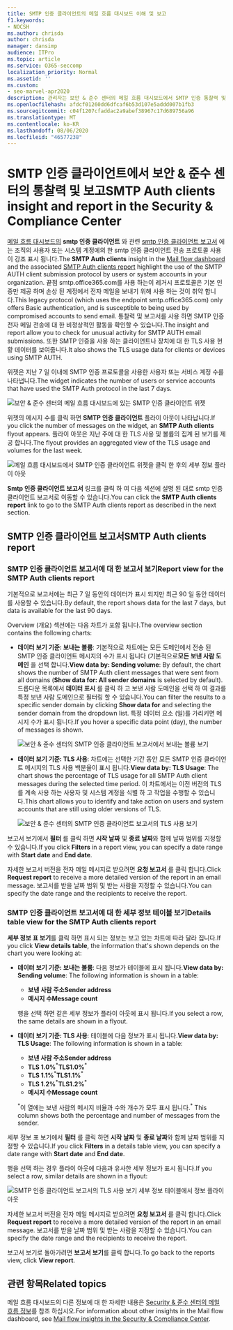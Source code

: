 ```yaml
---
title: SMTP 인증 클라이언트의 메일 흐름 대시보드 이해 및 보고
f1.keywords:
- NOCSH
ms.author: chrisda
author: chrisda
manager: dansimp
audience: ITPro
ms.topic: article
ms.service: O365-seccomp
localization_priority: Normal
ms.assetid: ''
ms.custom:
- seo-marvel-apr2020
description: 관리자는 보안 & 준수 센터의 메일 흐름 대시보드에서 SMTP 인증 통찰력 및 보고서를 사용 하 여 인증 된 SMTP (SMTP 인증)를 사용 하는 조직의 전자 메일 보낸 사람을 모니터링 하 여 전자 메일 메시지를 보내는 방법을 확인할 수 있습니다.
ms.openlocfilehash: afdcf01260dd6dfcaf6b53d107e5addd007b1fb3
ms.sourcegitcommit: c04f1207cfaddac2a9abef38967c17d689756a96
ms.translationtype: MT
ms.contentlocale: ko-KR
ms.lasthandoff: 08/06/2020
ms.locfileid: "46577238"
---
```

# <a name="smtp-auth-clients-insight-and-report-in-the-security--compliance-center"></a><span data-ttu-id="292bf-103">SMTP 인증 클라이언트에서 보안 & 준수 센터의 통찰력 및 보고</span><span class="sxs-lookup"><span data-stu-id="292bf-103">SMTP Auth clients insight and report in the Security & Compliance Center</span></span>

<span data-ttu-id="292bf-104">[메일 흐름 대시보드의](mail-flow-insights-v2.md) **smtp 인증 클라이언트** 와 관련 [smtp 인증 클라이언트 보고서](#smtp-auth-clients-report) 에는 조직의 사용자 또는 시스템 계정에의 한 smtp 인증 클라이언트 전송 프로토콜 사용이 강조 표시 됩니다.</span><span class="sxs-lookup"><span data-stu-id="292bf-104">The **SMTP Auth clients** insight in the [Mail flow dashboard](mail-flow-insights-v2.md) and the associated [SMTP Auth clients report](#smtp-auth-clients-report) highlight the use of the SMTP AUTH client submission protocol by users or system accounts in your organization.</span></span> <span data-ttu-id="292bf-105">끝점 smtp.office365.com를 사용 하는이 레거시 프로토콜은 기본 인증만 제공 하며 손상 된 계정에서 전자 메일을 보내기 위해 사용 하는 것이 취약 합니다.</span><span class="sxs-lookup"><span data-stu-id="292bf-105">This legacy protocol (which uses the endpoint smtp.office365.com) only offers Basic authentication, and is susceptible to being used by compromised accounts to send email.</span></span> <span data-ttu-id="292bf-106">통찰력 및 보고서를 사용 하면 SMTP 인증 전자 메일 전송에 대 한 비정상적인 활동을 확인할 수 있습니다.</span><span class="sxs-lookup"><span data-stu-id="292bf-106">The insight and report allow you to check for unusual activity for SMTP AUTH email submissions.</span></span> <span data-ttu-id="292bf-107">또한 SMTP 인증을 사용 하는 클라이언트나 장치에 대 한 TLS 사용 현황 데이터를 보여줍니다.</span><span class="sxs-lookup"><span data-stu-id="292bf-107">It also shows the TLS usage data for clients or devices using SMTP AUTH.</span></span>

<span data-ttu-id="292bf-108">위젯은 지난 7 일 이내에 SMTP 인증 프로토콜을 사용한 사용자 또는 서비스 계정 수를 나타냅니다.</span><span class="sxs-lookup"><span data-stu-id="292bf-108">The widget indicates the number of users or service accounts that have used the SMTP Auth protocol in the last 7 days.</span></span>

![보안 & 준수 센터의 메일 흐름 대시보드에 있는 SMTP 인증 클라이언트 위젯](../../media/mfi-smtp-auth-clients-report-widget.png)

<span data-ttu-id="292bf-110">위젯의 메시지 수를 클릭 하면 **SMTP 인증 클라이언트** 플라이 아웃이 나타납니다.</span><span class="sxs-lookup"><span data-stu-id="292bf-110">If you click the number of messages on the widget, an **SMTP Auth clients** flyout appears.</span></span> <span data-ttu-id="292bf-111">플라이 아웃은 지난 주에 대 한 TLS 사용 및 볼륨의 집계 된 보기를 제공 합니다.</span><span class="sxs-lookup"><span data-stu-id="292bf-111">The flyout provides an aggregated view of the TLS usage and volumes for the last week.</span></span>

![메일 흐름 대시보드에서 SMTP 인증 클라이언트 위젯을 클릭 한 후의 세부 정보 플라이 아웃](../../media/mfi-smtp-auth-clients-report-details.png)

<span data-ttu-id="292bf-113">**Smtp 인증 클라이언트 보고서** 링크를 클릭 하 여 다음 섹션에 설명 된 대로 smtp 인증 클라이언트 보고서로 이동할 수 있습니다.</span><span class="sxs-lookup"><span data-stu-id="292bf-113">You can click the **SMTP Auth clients report** link to go to the SMTP Auth clients report as described in the next section.</span></span>

## <a name="smtp-auth-clients-report"></a><span data-ttu-id="292bf-114">SMTP 인증 클라이언트 보고서</span><span class="sxs-lookup"><span data-stu-id="292bf-114">SMTP Auth clients report</span></span>

### <a name="report-view-for-the-smtp-auth-clients-report"></a><span data-ttu-id="292bf-115">SMTP 인증 클라이언트 보고서에 대 한 보고서 보기</span><span class="sxs-lookup"><span data-stu-id="292bf-115">Report view for the SMTP Auth clients report</span></span>

<span data-ttu-id="292bf-116">기본적으로 보고서에는 최근 7 일 동안의 데이터가 표시 되지만 최근 90 일 동안 데이터를 사용할 수 있습니다.</span><span class="sxs-lookup"><span data-stu-id="292bf-116">By default, the report shows data for the last 7 days, but data is available for the last 90 days.</span></span>

<span data-ttu-id="292bf-117">Overview (개요) 섹션에는 다음 차트가 포함 됩니다.</span><span class="sxs-lookup"><span data-stu-id="292bf-117">The overview section contains the following charts:</span></span>

- <span data-ttu-id="292bf-118">**데이터 보기 기준: 보내는 볼륨**: 기본적으로 차트에는 모든 도메인에서 전송 된 SMTP 인증 클라이언트 메시지의 수가 표시 됩니다 (기본적으로**모든 보낸 사람 도메인** 을 선택 합니다.</span><span class="sxs-lookup"><span data-stu-id="292bf-118">**View data by: Sending volume**: By default, the chart shows the number of SMTP Auth client messages that were sent from all domains (**Show data for: All sender domains** is selected by default).</span></span> <span data-ttu-id="292bf-119">드롭다운 목록에서 **데이터 표시** 를 클릭 하 고 보낸 사람 도메인을 선택 하 여 결과를 특정 보낸 사람 도메인으로 필터링 할 수 있습니다.</span><span class="sxs-lookup"><span data-stu-id="292bf-119">You can filter the results to a specific sender domain by clicking **Show data for** and selecting the sender domain from the dropdown list.</span></span> <span data-ttu-id="292bf-120">특정 데이터 요소 (일)를 가리키면 메시지 수가 표시 됩니다.</span><span class="sxs-lookup"><span data-stu-id="292bf-120">If you hover a specific data point (day), the number of messages is shown.</span></span>

  ![보안 & 준수 센터의 SMTP 인증 클라이언트 보고서에서 보내는 볼륨 보기](../../media/mfi-smtp-auth-clients-report-sending-volume-view.png)

- <span data-ttu-id="292bf-122">**데이터 보기 기준: TLS 사용**: 차트에는 선택한 기간 동안 모든 SMTP 인증 클라이언트 메시지의 TLS 사용 백분율이 표시 됩니다.</span><span class="sxs-lookup"><span data-stu-id="292bf-122">**View data by: TLS Usage**: The chart shows the percentage of TLS usage for all SMTP Auth client messages during the selected time period.</span></span> <span data-ttu-id="292bf-123">이 차트에서는 이전 버전의 TLS를 계속 사용 하는 사용자 및 시스템 계정을 식별 하 고 작업을 수행할 수 있습니다.</span><span class="sxs-lookup"><span data-stu-id="292bf-123">This chart allows you to identify and take action on users and system accounts that are still using older versions of TLS.</span></span>

  ![보안 & 준수 센터의 SMTP 인증 클라이언트 보고서의 TLS 사용 보기](../../media/mfi-smtp-auth-clients-report-tls-usage-view.png)

<span data-ttu-id="292bf-125">보고서 보기에서 **필터** 를 클릭 하면 **시작 날짜** 및 **종료 날짜**와 함께 날짜 범위를 지정할 수 있습니다.</span><span class="sxs-lookup"><span data-stu-id="292bf-125">If you click **Filters** in a report view, you can specify a date range with **Start date** and **End date**.</span></span>

<span data-ttu-id="292bf-126">자세한 보고서 버전을 전자 메일 메시지로 받으려면 **요청 보고서** 를 클릭 합니다.</span><span class="sxs-lookup"><span data-stu-id="292bf-126">Click **Request report** to receive a more detailed version of the report in an email message.</span></span> <span data-ttu-id="292bf-127">보고서를 받을 날짜 범위 및 받는 사람을 지정할 수 있습니다.</span><span class="sxs-lookup"><span data-stu-id="292bf-127">You can specify the date range and the recipients to receive the report.</span></span>

### <a name="details-table-view-for-the-smtp-auth-clients-report"></a><span data-ttu-id="292bf-128">SMTP 인증 클라이언트 보고서에 대 한 세부 정보 테이블 보기</span><span class="sxs-lookup"><span data-stu-id="292bf-128">Details table view for the SMTP Auth clients report</span></span>

<span data-ttu-id="292bf-129">**세부 정보 표 보기**를 클릭 하면 표시 되는 정보는 보고 있는 차트에 따라 달라 집니다.</span><span class="sxs-lookup"><span data-stu-id="292bf-129">If you click **View details table**, the information that's shown depends on the chart you were looking at:</span></span>

- <span data-ttu-id="292bf-130">**데이터 보기 기준: 보내는 볼륨**: 다음 정보가 테이블에 표시 됩니다.</span><span class="sxs-lookup"><span data-stu-id="292bf-130">**View data by: Sending volume**: The following information is shown in a table:</span></span>

  - <span data-ttu-id="292bf-131">**보낸 사람 주소**</span><span class="sxs-lookup"><span data-stu-id="292bf-131">**Sender address**</span></span>
  - <span data-ttu-id="292bf-132">**메시지 수**</span><span class="sxs-lookup"><span data-stu-id="292bf-132">**Message count**</span></span>

  <span data-ttu-id="292bf-133">행을 선택 하면 같은 세부 정보가 플라이 아웃에 표시 됩니다.</span><span class="sxs-lookup"><span data-stu-id="292bf-133">If you select a row, the same details are shown in a flyout.</span></span>

- <span data-ttu-id="292bf-134">**데이터 보기 기준: TLS 사용**: 테이블에 다음 정보가 표시 됩니다.</span><span class="sxs-lookup"><span data-stu-id="292bf-134">**View data by: TLS Usage**: The following information is shown in a table:</span></span>

  - <span data-ttu-id="292bf-135">**보낸 사람 주소**</span><span class="sxs-lookup"><span data-stu-id="292bf-135">**Sender address**</span></span>
  - <span data-ttu-id="292bf-136">**TLS 1.0%**<sup>\*</sup></span><span class="sxs-lookup"><span data-stu-id="292bf-136">**TLS1.0%**<sup>\*</sup></span></span>
  - <span data-ttu-id="292bf-137">**TLS 1.1%**<sup>\*</sup></span><span class="sxs-lookup"><span data-stu-id="292bf-137">**TLS1.1%**<sup>\*</sup></span></span>
  - <span data-ttu-id="292bf-138">**TLS 1.2%**<sup>\*</sup></span><span class="sxs-lookup"><span data-stu-id="292bf-138">**TLS1.2%**<sup>\*</sup></span></span>
  - <span data-ttu-id="292bf-139">**메시지 수**</span><span class="sxs-lookup"><span data-stu-id="292bf-139">**Message count**</span></span>

  <span data-ttu-id="292bf-140"><sup>\*</sup>이 열에는 보낸 사람의 메시지 비율과 수와 개수가 모두 표시 됩니다.</span><span class="sxs-lookup"><span data-stu-id="292bf-140"><sup>\*</sup> This column shows both the percentage and number of messages from the sender.</span></span>

<span data-ttu-id="292bf-141">세부 정보 표 보기에서 **필터** 를 클릭 하면 **시작 날짜** 및 **종료 날짜**와 함께 날짜 범위를 지정할 수 있습니다.</span><span class="sxs-lookup"><span data-stu-id="292bf-141">If you click **Filters** in a details table view, you can specify a date range with **Start date** and **End date**.</span></span>

<span data-ttu-id="292bf-142">행을 선택 하는 경우 플라이 아웃에 다음과 유사한 세부 정보가 표시 됩니다.</span><span class="sxs-lookup"><span data-stu-id="292bf-142">If you select a row, similar details are shown in a flyout:</span></span>

![SMTP 인증 클라이언트 보고서의 TLS 사용 보기 세부 정보 테이블에서 정보 플라이 아웃](../../media/mfi-smtp-auth-clients-report-tls-usage-view-view-details-table-details.png)

<span data-ttu-id="292bf-144">자세한 보고서 버전을 전자 메일 메시지로 받으려면 **요청 보고서** 를 클릭 합니다.</span><span class="sxs-lookup"><span data-stu-id="292bf-144">Click **Request report** to receive a more detailed version of the report in an email message.</span></span> <span data-ttu-id="292bf-145">보고서를 받을 날짜 범위 및 받는 사람을 지정할 수 있습니다.</span><span class="sxs-lookup"><span data-stu-id="292bf-145">You can specify the date range and the recipients to receive the report.</span></span>

<span data-ttu-id="292bf-146">보고서 보기로 돌아가려면 **보고서 보기**를 클릭 합니다.</span><span class="sxs-lookup"><span data-stu-id="292bf-146">To go back to the reports view, click **View report**.</span></span>

## <a name="related-topics"></a><span data-ttu-id="292bf-147">관련 항목</span><span class="sxs-lookup"><span data-stu-id="292bf-147">Related topics</span></span>

<span data-ttu-id="292bf-148">메일 흐름 대시보드의 다른 정보에 대 한 자세한 내용은 [Security & 준수 센터의 메일 흐름 정보](mail-flow-insights-v2.md)를 참조 하십시오.</span><span class="sxs-lookup"><span data-stu-id="292bf-148">For information about other insights in the Mail flow dashboard, see [Mail flow insights in the Security & Compliance Center](mail-flow-insights-v2.md).</span></span>
